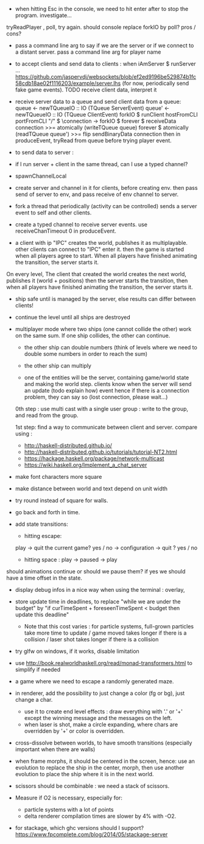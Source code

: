 - when hitting Esc in the console, we need to hit enter after to stop the program.
investigate...

tryReadPlayer , poll, try again.
should console replace forkIO by poll? pros / cons?

- pass a command line arg to say if we are the server or if we connect to a distant
server. pass a command line arg for player name

- to accept clients and send data to clients :
when iAmServer $
  runServer ...
 https://github.com/jaspervdj/websockets/blob/ef2ed9196be529874b1fc58cdb18ae02f1116203/example/server.lhs
 (for now, periodically send fake game events).
 TODO receive client data, interpret it
- receive server data to a queue and send client data from a queue:
 queue <- newTQueueIO :: IO (TQueue ServerEvent)
 queue' <- newTQueueIO :: IO (TQueue ClientEvent)
 forkIO $ runClient hostFromCLI portFromCLI "/" $ \connection ->
    forkIO $ forever $ receiveData connection >>= atomically (writeTQueue queue)
    forever $ atomically (readTQueue queue') >>= flip sendBinaryData connection
then in produceEvent, tryRead from queue before trying player event.
- to send data to server :


- if I run server + client in the same thread, can I use a typed channel?

- spawnChannelLocal
- create server and channel in it for clients, before creating env.
then pass send of server to env, and pass receive of env channel to server.
- fork a thread that periodically (activity can be controlled) sends a server event to self and other clients.
- create a typed channel to receive server events. use receiveChanTimeout 0 in produceEvent.

- a client with ip "IPC" creates the world, publishes it as multiplayable.
other clients can connect to "IPC" enter it. then the game is started when all players agree to start.
When all players have finished animating the transition, the server starts it.

On every level, The client that created the world creates the next world, publishes it
(world + positions) then the server starts the transition, then when all players
have finished animating the transition, the server starts it.

- ship safe until is managed by the server, else results can differ between clients!

- continue the level until all ships are destroyed

- multiplayer mode where two ships (one cannot collide the other) work on the same sum.
If one ship collides, the other can continue.
  - the other ship can double numbers (think of levels where we need to double
    some numbers in order to reach the sum)
  - the other ship can multiply

  - one of the entities will be the server, containing game/world state and making the world step.
  clients know when the server will send an update (todo explain how) event hence
  if there is a connection problem, they can say so (lost connection, please wait...)

  0th step : use multi cast with a single user group : write to the group, and read from the group.

  1st step: find a way to communicate between client and server.
  compare using :
  - http://haskell-distributed.github.io/
  - http://haskell-distributed.github.io/tutorials/tutorial-NT2.html
  - https://hackage.haskell.org/package/network-multicast
  - https://wiki.haskell.org/Implement_a_chat_server

- make font characters more square

- make distance between world and text depend on unit width

- try round instead of square for walls.

- go back and forth in time.

- add state transitions:

  - hitting escape:

  play -> quit the current game? yes / no -> configuration -> quit ? yes / no

  - hitting space : play -> paused -> play

should animations continue or should we pause them?
if yes we should have a time offset in the state.

- display debug infos in a nice way when using the terminal :
overlay,

- store update time in deadlines, to replace "while we are under the budget"
  by "if curTimeSpent + foreseenTimeSpent < budget then update this deadline"
  - Note that this cost varies : for particle systems, full-grown particles take
  more time to update / game moved takes longer if there is a collision / laser shot
  takes longer if there is a collision

- try glfw on windows, if it works, disable limitation

- use http://book.realworldhaskell.org/read/monad-transformers.html
to simplify if needed

- a game where we need to escape a randomly generated maze.

- in renderer, add the possibility to just change a color (fg or bg), just change a char.
  - use it to create end level effects : draw everything with '.' or '+' except the winning message
  and the messages on the left.
  - when laser is shot, make a circle expanding, where chars are overridden by '+' or
  color is overridden.
- cross-dissolve between worlds, to have smooth transitions (especially important
  when there are walls)

- when frame morphs, it should be centered in the screen, hence:
use an evolution to replace the ship in the center, morph, then use another
evolution to place the ship where it is in the next world.

- scissors should be combinable : we need a stack of scissors.

- Measure if O2 is necessary, especially for:
  - particle systems with a lot of points
  - delta renderer
compilation times are slower by 4% with -O2.

- for stackage, which ghc versions should I support? https://www.fpcomplete.com/blog/2014/05/stackage-server
